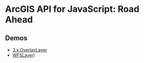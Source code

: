 # ArcGIS API for JavaScript: Road Ahead

## Demos

- [3.x OverlayLayer](https://musing-curran-b8a4ea.netlify.app/2021-devsummit/ArcGIS-API-for-JavaScript-Road-Ahead/demos/overlay/)
- [WFSLayer](https://musing-curran-b8a4ea.netlify.app/2021-devsummit/ArcGIS-API-for-JavaScript-Road-Ahead/demos/wfs-layer/)\
